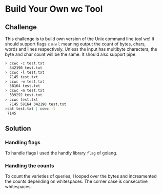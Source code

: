 # Build Your Own wc Tool

## Challenge

This challenge is to build own version of the Unix command line tool wc! It should support flags `c` `m` `w` `l` meaning output the count of bytes, chars, words and lines respectively. Unless the input has multibyte characters, the byte and char count will be the same. It should also support pipe. 

```bash
> ccwc -c test.txt
  342190 test.txt
> ccwc -l test.txt
  7145 test.txt
> ccwc -w test.txt
  58164 test.txt
> ccwc -m test.txt
  339292 test.txt
> ccwc test.txt
  7145 58164 342190 test.txt
>cat test.txt | ccwc -l
 7145
```

## Solution 

### Handling flags 
To handle flags I used the handly library `flag` of golang.

### Handling the counts
To count the varieties of queries, I looped over the bytes and increamented the counts depending on whitespaces. The corner case is consecutive whitespaces.

